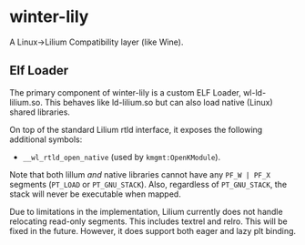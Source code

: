 # winter-lily

A Linux->Lilium Compatibility layer (like Wine). 

## Elf Loader

The primary component of winter-lily is a custom ELF Loader, wl-ld-lilium.so. This behaves like ld-lilium.so but can also load native (Linux) shared libraries. 

On top of the standard Lilium rtld interface, it exposes the following additional symbols:
* `__wl_rtld_open_native` (used by `kmgmt:OpenKModule`).

Note that both lillum *and* native libraries cannot have any `PF_W | PF_X` segments (`PT_LOAD` or `PT_GNU_STACK`). Also, regardless of `PT_GNU_STACK`, the stack will never be executable when mapped.

Due to limitations in the implementation, Lilium currently does not handle relocating read-only segments. This includes textrel and relro. 
This will be fixed in the future.
However, it does support both eager and lazy plt binding.

## 